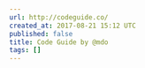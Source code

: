 ```yaml
---
url: http://codeguide.co/
created_at: 2017-08-21 15:12 UTC
published: false
title: Code Guide by @mdo
tags: []
---
```



